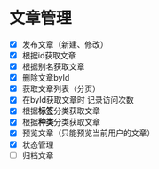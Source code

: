 # 文章管理
- [x] 发布文章（新建、修改）
- [x] 根据id获取文章
- [x] 根据别名获取文章
- [x] 删除文章byId
- [x] 获取文章列表（分页）
- [x] 在byId获取文章时 记录访问次数
- [x] 根据**标签**分类获取文章
- [x] 根据**种类**分类获取文章
- [x] 预览文章（只能预览当前用户的文章）
- [x] 状态管理
- [ ] 归档文章

